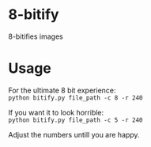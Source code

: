 # 8-bitify
8-bitifies images

# Usage
For the ultimate 8 bit experience:\
`python bitify.py file_path -c 8 -r 240`

If you want it to look horrible:\
`python bitify.py file_path -c 5 -r 240`

Adjust the numbers untill you are happy.
